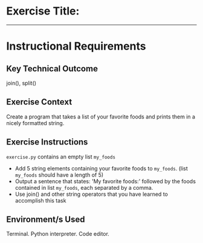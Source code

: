 # Exercise Title:
---
# Instructional Requirements
## Key Technical Outcome
join(), split()

## Exercise Context
Create a program that takes a list of your favorite foods and prints them in a nicely formatted string.

## Exercise Instructions

<code>exercise.py</code> contains an empty list <code>my_foods</code>
* Add 5 string elements containing your favorite foods to <code>my_foods</code>. (list <code>my_foods</code> should have a length of 5)
* Output a sentence that states: 'My favorite foods:' followed by the foods contained in list <code>my_foods</code>, each separated by a comma.
* Use join() and other string operators that you have learned to accomplish this task

## Environment/s Used
Terminal. Python interpreter. Code editor.
